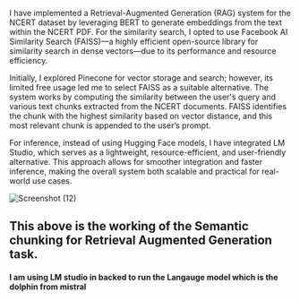 I have implemented a Retrieval-Augmented Generation (RAG) system for the NCERT dataset by leveraging BERT to generate embeddings from the text within the NCERT PDF. For the similarity search, I opted to use Facebook AI Similarity Search (FAISS)—a highly efficient open-source library for similarity search in dense vectors—due to its performance and resource efficiency.

Initially, I explored Pinecone for vector storage and search; however, its limited free usage led me to select FAISS as a suitable alternative. The system works by computing the similarity between the user's query and various text chunks extracted from the NCERT documents. FAISS identifies the chunk with the highest similarity based on vector distance, and this most relevant chunk is appended to the user’s prompt.

For inference, instead of using Hugging Face models, I have integrated LM Studio, which serves as a lightweight, resource-efficient, and user-friendly alternative. This approach allows for smoother integration and faster inference, making the overall system both scalable and practical for real-world use cases.

![Screenshot (12)](https://github.com/user-attachments/assets/e773f867-9dc7-4277-80e3-a083752a1ffc)
## This above is the working of the Semantic chunking for Retrieval Augmented Generation task.
####  I am using LM studio in backed to run the Langauge model which is the dolphin from mistral

